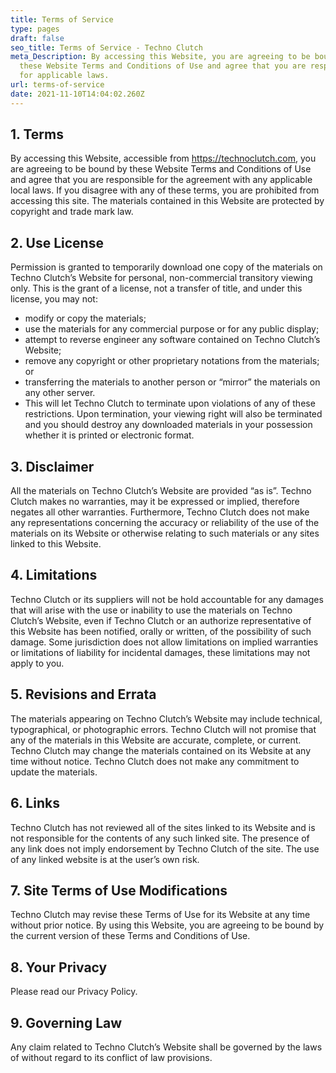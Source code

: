 ```yaml
---
title: Terms of Service
type: pages
draft: false
seo_title: Terms of Service - Techno Clutch
meta_Description: By accessing this Website, you are agreeing to be bound by
  these Website Terms and Conditions of Use and agree that you are responsible
  for applicable laws.
url: terms-of-service
date: 2021-11-10T14:04:02.260Z
---
```

## 1. Terms

By accessing this Website, accessible from https://technoclutch.com, you are agreeing to be bound by these Website Terms and Conditions of Use and agree that you are responsible for the agreement with any applicable local laws. If you disagree with any of these terms, you are prohibited from accessing this site. The materials contained in this Website are protected by copyright and trade mark law.

## 2. Use License

Permission is granted to temporarily download one copy of the materials on Techno Clutch’s Website for personal, non-commercial transitory viewing only. This is the grant of a license, not a transfer of title, and under this license, you may not:

* modify or copy the materials;
* use the materials for any commercial purpose or for any public display;
* attempt to reverse engineer any software contained on Techno Clutch’s Website;
* remove any copyright or other proprietary notations from the materials; or
* transferring the materials to another person or “mirror” the materials on any other server.
* This will let Techno Clutch to terminate upon violations of any of these restrictions. Upon termination, your viewing right will also be terminated and you should destroy any downloaded materials in your possession whether it is printed or electronic format.

## 3. Disclaimer

All the materials on Techno Clutch’s Website are provided “as is”. Techno Clutch makes no warranties, may it be expressed or implied, therefore negates all other warranties. Furthermore, Techno Clutch does not make any representations concerning the accuracy or reliability of the use of the materials on its Website or otherwise relating to such materials or any sites linked to this Website.

## 4. Limitations

Techno Clutch or its suppliers will not be hold accountable for any damages that will arise with the use or inability to use the materials on Techno Clutch’s Website, even if Techno Clutch or an authorize representative of this Website has been notified, orally or written, of the possibility of such damage. Some jurisdiction does not allow limitations on implied warranties or limitations of liability for incidental damages, these limitations may not apply to you.

## 5. Revisions and Errata

The materials appearing on Techno Clutch’s Website may include technical, typographical, or photographic errors. Techno Clutch will not promise that any of the materials in this Website are accurate, complete, or current. Techno Clutch may change the materials contained on its Website at any time without notice. Techno Clutch does not make any commitment to update the materials.

## 6. Links

Techno Clutch has not reviewed all of the sites linked to its Website and is not responsible for the contents of any such linked site. The presence of any link does not imply endorsement by Techno Clutch of the site. The use of any linked website is at the user’s own risk.

## 7. Site Terms of Use Modifications

Techno Clutch may revise these Terms of Use for its Website at any time without prior notice. By using this Website, you are agreeing to be bound by the current version of these Terms and Conditions of Use.

## 8. Your Privacy

Please read our Privacy Policy.

## 9. Governing Law

Any claim related to Techno Clutch’s Website shall be governed by the laws of without regard to its conflict of law provisions.